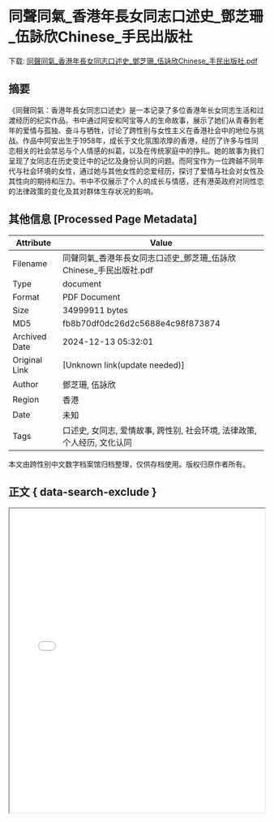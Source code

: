 # 同聲同氣_香港年長女同志口述史_鄧芝珊_伍詠欣Chinese_手民出版社

<!-- tcd_download_link -->
下载: <a href="同聲同氣_香港年長女同志口述史_鄧芝珊_伍詠欣Chinese_手民出版社.pdf" download>同聲同氣_香港年長女同志口述史_鄧芝珊_伍詠欣Chinese_手民出版社.pdf</a>
<!-- tcd_download_link_end -->

## 摘要

<!-- tcd_abstract -->
《同聲同氣：香港年長女同志口述史》是一本记录了多位香港年长女同志生活和过渡经历的纪实作品。书中通过阿安和阿宝等人的生命故事，展示了她们从青春到老年的爱情与孤独、奋斗与牺牲，讨论了跨性别与女性主义在香港社会中的地位与挑战。作品中阿安出生于1958年，成长于文化氛围浓厚的香港，经历了许多与性同恋相关的社会禁忌与个人情感的纠葛，以及在传统家庭中的挣扎。她的故事为我们呈现了女同志在历史变迁中的记忆及身份认同的问题。而阿宝作为一位跨越不同年代与社会环境的女性，通过她与其他女性的恋爱经历，探讨了爱情与社会对女性及其性向的期待和压力。书中不仅展示了个人的成长与情感，还有港英政府对同性恋的法律政策的变化及其对群体生存状况的影响。

<!-- tcd_abstract_end -->

## 其他信息 [Processed Page Metadata]

| Attribute       | Value                                  |
|-----------------|----------------------------------------|
| Filename        | 同聲同氣_香港年長女同志口述史_鄧芝珊_伍詠欣Chinese_手民出版社.pdf                             |
| Type            | document                                 |
| Format          | PDF Document                               |
| Size            | 34999911 bytes                           |
| MD5             | fb8b70df0dc26d2c5688e4c98f873874                                  |
| Archived Date   | 2024-12-13 05:32:01                             |
| Original Link   | [Unknown link(update needed)]                         |
| Author          | 鄧芝珊, 伍詠欣                               |
| Region          | 香港                               |
| Date            | 未知                                 |
| Tags            | 口述史, 女同志, 爱情故事, 跨性别, 社会环境, 法律政策, 个人经历, 文化认同                                 |

本文由跨性别中文数字档案馆归档整理，仅供存档使用。版权归原作者所有。


## 正文 { data-search-exclude }

<!-- tcd_main_text -->
<iframe src="../同聲同氣_香港年長女同志口述史_鄧芝珊_伍詠欣Chinese_手民出版社.pdf" width="100%" height="600px">
    <p>无法显示PDF，请下载查看。</p>
</iframe>
<!-- tcd_main_text_end -->

